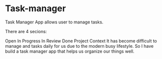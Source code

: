 # Task-manager

Task Manager App allows user to manage tasks.

There are 4 secions:

Open
In Progress
In Review
Done
Project Context It has become difficult to manage and tasks daily for us due to the modern busy lifestyle. So I have build a task manager app that helps us organize our things well.
